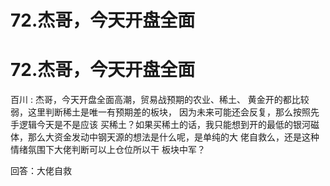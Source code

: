 # 72.杰哥，今天开盘全面

# 72.杰哥，今天开盘全面

百川 : 杰哥，今天开盘全面高潮，贸易战预期的农业、稀土、 黄金开的都比较弱，这里判断稀土是唯一有预期差的板块， 因为未来可能还会反复，那么按照先手逻辑今天是不是应该 买稀土？如果买稀土的话，我只能想到开的最低的银河磁 体，那么大资金发动中钢天源的想法是什么呢，是单纯的大 佬自救么，还是这种情绪氛围下大佬判断可以上仓位所以干 板块中军？

回答：大佬自救